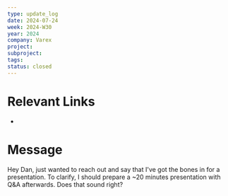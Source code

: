 ```yaml
---
type: update_log
date: 2024-07-24
week: 2024-W30
year: 2024
company: Varex
project: 
subproject: 
tags: 
status: closed
---
```

# Relevant Links
- 

# Message
Hey Dan, just wanted to reach out and say that I've got the bones in for a presentation. To clarify, I should prepare a ~20 minutes presentation with Q&A afterwards. Does that sound right?